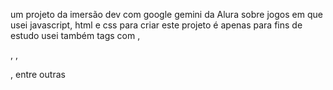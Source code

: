 um projeto da imersão dev com google gemini da Alura sobre jogos
em que usei javascript, html e css para criar este projeto é apenas para fins de estudo
usei também tags com <a>, <p>, <body>, <footer>, entre outras
